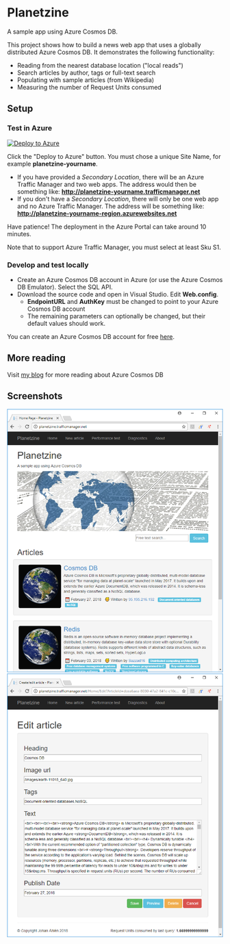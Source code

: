# Planetzine
A sample app using Azure Cosmos DB.

This project shows how to build a news web app that uses a globally distributed Azure Cosmos DB. It demonstrates the following functionality:
* Reading from the nearest database location ("local reads")
* Search articles by author, tags or full-text search
* Populating with sample articles (from Wikipedia)
* Measuring the number of Request Units consumed

## Setup
### Test in Azure
[![Deploy to Azure](https://azuredeploy.net/deploybutton.png)](https://portal.azure.com/#create/Microsoft.Template/uri/https%3A%2F%2Fraw.githubusercontent.com%2Fjahlen%2Fplanetzine%2Fmaster%2Fazuredeploy.json)

Click the "Deploy to Azure" button. You must chose a unique Site Name, for example **planetzine-yourname**.

* If you have provided a *Secondary Location*, there will be an Azure Traffic Manager and two web apps. The address would then be something like: **http://planetzine-yourname.trafficmanager.net**
* If you don't have a *Secondary Location*, there will only be one web app and no Azure Traffic Manager. The address will be something like: **http://planetzine-yourname-region.azurewebsites.net**

Have patience! The deployment in the Azure Portal can take around 10 minutes.

Note that to support Azure Traffic Manager, you must select at least Sku S1.

### Develop and test locally
* Create an Azure Cosmos DB account in Azure (or use the Azure Cosmos DB Emulator). Select the SQL API.
* Download the source code and open in Visual Studio. Edit **Web.config**.
  * **EndpointURL** and **AuthKey** must be changed to point to your Azure Cosmos DB account
  * The remaining parameters can optionally be changed, but their default values should work.

You can create an Azure Cosmos DB account for free [here](https://azure.microsoft.com/en-us/try/cosmosdb/).


## More reading
Visit [my blog](https://www.johanahlen.info/en/tag/azure-cosmos-db/) for more reading about Azure Cosmos DB


## Screenshots
![Planetzine screenshot 1](/SCREENSHOT1.png?raw=true "Planetzine screenshot 1")
![Planetzine screenshot 2](/SCREENSHOT2.png?raw=true "Planetzine screenshot 2")


